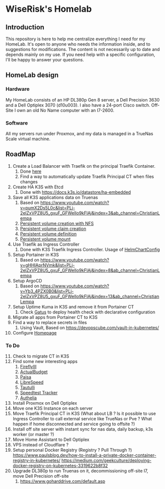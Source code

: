 # WiseRisk's Homelab
## Introduction
This repository is here to help me centralize everything I need for my HomeLab. It's open to anyone who needs the information inside, and to suggestions for modifications.
The content is not necessarily up to date and depends mainly on my use.
If you need help with a specific configuration, I'll be happy to answer your questions.
## HomeLab design
### Hardware
My HomeLab consists of an HP DL380p Gen 8 server, a Dell Precision 3630 and a Dell Optiplex 3070 (d10u003). I also have a 24-port Cisco switch.
Off-Site I own an old No Name computer with an I7-2600.
### Software
All my servers run under Proxmox, and my data is managed in a TrueNas Scale virtual machine.
## RoadMap
1) Create a Load Balancer with Traefik on the principal Traefik Container.
   1) Done [here](Traefik/traefik_dynamic/k3s.yml#L47)
   2) Find a way to automatically update Traefik Principal CT when files changes
2) Create HA K3S with Etcd
   1) Done with https://docs.k3s.io/datastore/ha-embedded
3) Save all K3S applications data on Truenas
   1) Based on https://www.youtube.com/watch?v=pumX2Ds5L0c&list=PLj-2elZxVPZ8U5_gxuF_GFWelIo9kFlAj&index=3&ab_channel=ChristianLempa
   2) [Persistent volume creation with NFS](Kubernetes/Example/whoami.yml#L1)
   3) [Persistent volume claim creation](Kubernetes/Example/whoami.yml#L15)
   4) [Persistent volume definition](Kubernetes/Example/whoami.yml#L53)
   5) [Persistent volume mount](Kubernetes/Example/whoami.yml#L49)
4) Use Traefik as Ingress Controller
   1) Done with K3S Traefik Ingress Controller. Usage of [HelmChartConfig](Kubernetes/K3S/Traefik/traefik-config.yaml)
5) Setup Portainer in K3S
   1) Based on https://www.youtube.com/watch?v=gHHIAprNVmk&list=PLj-2elZxVPZ8U5_gxuF_GFWelIo9kFlAj&index=8&ab_channel=ChristianLempa
6) Setup ArgoCD
   1) Based on https://www.youtube.com/watch?v=Yb3_4PZX0B0&list=PLj-2elZxVPZ8U5_gxuF_GFWelIo9kFlAj&index=13&ab_channel=ChristianLempa
7) Setup Uptime Kuma in K3S and remove it from Portainer CT
   1) Check [Gatus](https://github.com/TwiN/gatus) to deploy health check with declarative configuration
8) Migrate all apps from Portainer CT to K3S
9) Find a way to replace secrets in files
   1) Using Vault, Based on https://devopscube.com/vault-in-kubernetes/
10) Configure [Homepage](Kubernetes/K3S/Homepage/homepage.yaml#L8)
### To Do
11) Check to migrate CT in K3S
12) Find some new interesting apps
    1) [FireflyIII](https://firefly-iii.org/)
    2) [ActualBudget](https://actualbudget.org/)
    3) [Paisa](https://paisa.fyi/)
    4) [LibreSpeed](https://github.com/librespeed/speedtest)
    5) [Tautulli](https://tautulli.com/)
    6) [Speedtest Tracker](https://docs.speedtest-tracker.dev/)
    7) [Authelia](https://www.authelia.com/)
13) Install Proxmox on Dell Optiplex
14) Move one K3S Instance on each server
15) Move Traefik Principal CT in K3S (What about LB ? Is it possible to use Ingress Controller to call external service like TrueNas or Pve ? What happen if home disconnected and service going to offsite ?)
16) Install off site server with instant sync for nas data, daily backup, k3s worker (or master ?)
17) Move Home Assistant to Dell Optiplex
18) VPS instead of Cloudflare ?
19) Setup personal Docker Registry (Registry ? Pull Through ?)
       https://www.paulsblog.dev/how-to-install-a-private-docker-container-registry-in-kubernetes/
       https://medium.com/geekculture/deploying-docker-registry-on-kubernetes-3319622b8f32
20) Upgrade DL380p to run Truenas on it, decommissioning off-site I7, move Dell Precision off-site
    1) https://www.goharddrive.com/default.asp